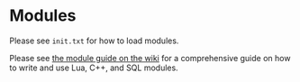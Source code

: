 # Modules

Please see `init.txt` for how to load modules.

Please see [the module guide on the wiki](https://github.com/LandSandBoat/server/wiki/Module-Guide) for a comprehensive guide on how to write and use Lua, C++, and SQL modules.
